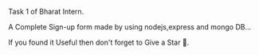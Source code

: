 Task 1 of Bharat Intern.

A Complete Sign-up form made by using nodejs,express and mongo DB...

If you found it Useful then don't forget to Give a Star 🌟.

